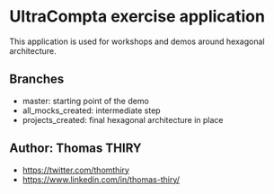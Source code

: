 # UltraCompta exercise application

This application is used for workshops and demos around hexagonal architecture.

## Branches

- master: starting point of the demo
- all_mocks_created: intermediate step
- projects_created: final hexagonal architecture in place

## Author: Thomas THIRY

- https://twitter.com/thomthiry
- https://www.linkedin.com/in/thomas-thiry/ 